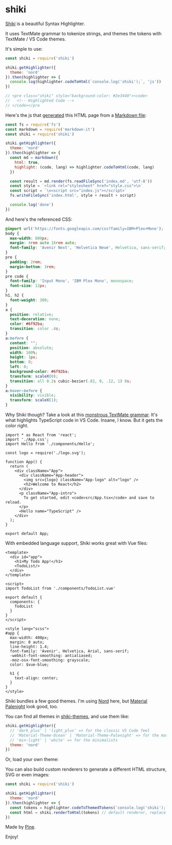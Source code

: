 # shiki

[Shiki](https://github.com/octref/shiki) is a beautiful Syntax Highlighter.

It uses TextMate grammar to tokenize strings, and themes the tokens with TextMate / VS Code themes.

It's simple to use:

```js
const shiki = require('shiki')

shiki.getHighlighter({
  theme: 'nord'
}).then(highlighter => {
  console.log(highlighter.codeToHtml(`console.log('shiki');`, 'js'))
})

// <pre class="shiki" style="background-color: #2e3440"><code>
//   <!-- Highlighted Code -->
// </code></pre
```

Here's the js that [generated](https://github.com/octref/shiki/blob/master/packages/site/gen-index.js) this HTML page from a [Markdown file](https://github.com/octref/shiki/blob/master/packages/site/index.md):

```js
const fs = require('fs')
const markdown = require('markdown-it')
const shiki = require('shiki')

shiki.getHighlighter({
  theme: 'nord'
}).then(highlighter => {
  const md = markdown({
    html: true,
    highlight: (code, lang) => highlighter.codeToHtml(code, lang)
  })

  const result = md.render(fs.readFileSync('index.md', 'utf-8'))
  const style = `<link rel="stylesheet" href="style.css">\n`
  const script = `\n<script src="index.js"></script>`
  fs.writeFileSync('index.html', style + result + script)

  console.log('done')
})
```

And here's the referenced CSS:

```css
@import url('https://fonts.googleapis.com/css?family=IBM+Plex+Mono');
body {
  max-width: 800px;
  margin: 4rem auto 16rem auto;
  font-family: 'Avenir Next', 'Helvetica Neue', Helvetica, sans-serif;
}
pre {
  padding: 2rem;
  margin-bottom: 3rem;
}
pre code {
  font-family: 'Input Mono', 'IBM Plex Mono', monospace;
  font-size: 12px;
}
h1, h2 {
  font-weight: 300;
}
a {
  position: relative;
  text-decoration: none;
  color: #6f92ba;
  transition: color .4s;
}
a:before {
  content: "";
  position: absolute;
  width: 100%;
  height: 1px;
  bottom: 0;
  left: 0;
  background-color: #6f92ba;
  transform: scaleX(0);
  transition: all 0.2s cubic-bezier(.82, 0, .12, 1) 0s;
}
a:hover:before {
  visibility: visible;
  transform: scaleX(1);
}
```

Why Shiki though? Take a look at this [monstrous TextMate grammar](https://github.com/Microsoft/TypeScript-TmLanguage/blob/master/TypeScriptReact.tmLanguage). It's what highlights TypeScript code in VS Code. Insane, I know. But it gets the color right.

```tsx
import * as React from 'react';
import './App.css';
import Hello from './components/Hello';

const logo = require('./logo.svg');

function App() {
  return (
    <div className="App">
      <div className="App-header">
        <img src={logo} className="App-logo" alt="logo" />
        <h2>Welcome to React</h2>
      </div>
      <p className="App-intro">
        To get started, edit <code>src/App.tsx</code> and save to reload.
      </p>
      <Hello name="TypeScript" />
    </div>
  );
}

export default App;
```

With embedded language support, Shiki works great with Vue files:

```vue
<template>
  <div id="app">
    <h1>My Todo App!</h1>
    <TodoList/>
  </div>
</template>

<script>
import TodoList from './components/TodoList.vue'

export default {
  components: {
    TodoList
  }
}
</script>

<style lang="scss">
#app {
  max-width: 400px;
  margin: 0 auto;
  line-height: 1.4;
  font-family: 'Avenir', Helvetica, Arial, sans-serif;
  -webkit-font-smoothing: antialiased;
  -moz-osx-font-smoothing: grayscale;
  color: $vue-blue;

  h1 {
    text-align: center;
  }
}
</style>
```

Shiki bundles a few good themes. I'm using [Nord](https://github.com/arcticicestudio/nord-visual-studio-code) here, but [Material Palenight](https://github.com/equinusocio/vsc-material-theme) look good, too.

<div id="palenight"></div>

You can find all themes in [shiki-themes](https://github.com/octref/shiki/tree/master/packages/themes), and use them like:

```js
shiki.getHighlighter({
  // 'dark_plus' | 'light_plus' => for the classic VS Code feel
  // 'Material-Theme-Ocean' | 'Material-Theme-Palenight' => for the materialists
  // 'min-light' | 'white' => for the minimalists
  theme: 'nord'
})
```

Or, load your own theme:

<div id="solarized"></div>

You can also build custom renderers to generate a different HTML structure, SVG or even images:

```js
const shiki = require('shiki')

shiki.getHighlighter({
  theme: 'nord'
}).then(highlighter => {
  const tokens = highlighter.codeToThemedTokens(`console.log('shiki');`, 'js')
  const html = shiki.renderToHtml(tokens) // default renderer, replace with yours
})
```

Made by [Pine](https://blog.matsu.io/about).

Enjoy!